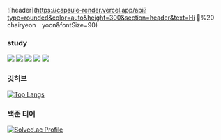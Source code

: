 
![header](https://capsule-render.vercel.app/api?type=rounded&color=auto&height=300&section=header&text=Hi 👋%20 chairyeon yoon&fontSize=90)



### study
<img src="https://img.shields.io/badge/Java-1572B6?style=flat-square&logo=java&logoColor=white"/> <img src="https://img.shields.io/badge/HTML5-E34F26?style=flat-square&logo=html5&logoColor=white"/> <img src="https://img.shields.io/badge/CSS-1572B6?style=flat-square&logo=css&logoColor=white"/> <img src="https://img.shields.io/badge/JavaScript-F7DF1E?style=flat-square&logo=javascript&logoColor=white"/> <img src="https://img.shields.io/badge/React-61DAFB?style=flat-square&logo=react&logoColor=white"/>



### 깃허브
   [![Top Langs](https://github-readme-stats.vercel.app/api/top-langs/?username=yoonchairyeon&langs_count=8)](https://github.com/yoonchairyeon/github-readme-stats)   
   
  


### 백준 티어
[![Solved.ac Profile](http://mazassumnida.wtf/api/generate_badge?boj=chryis14)](https://solved.ac/chryis14)
